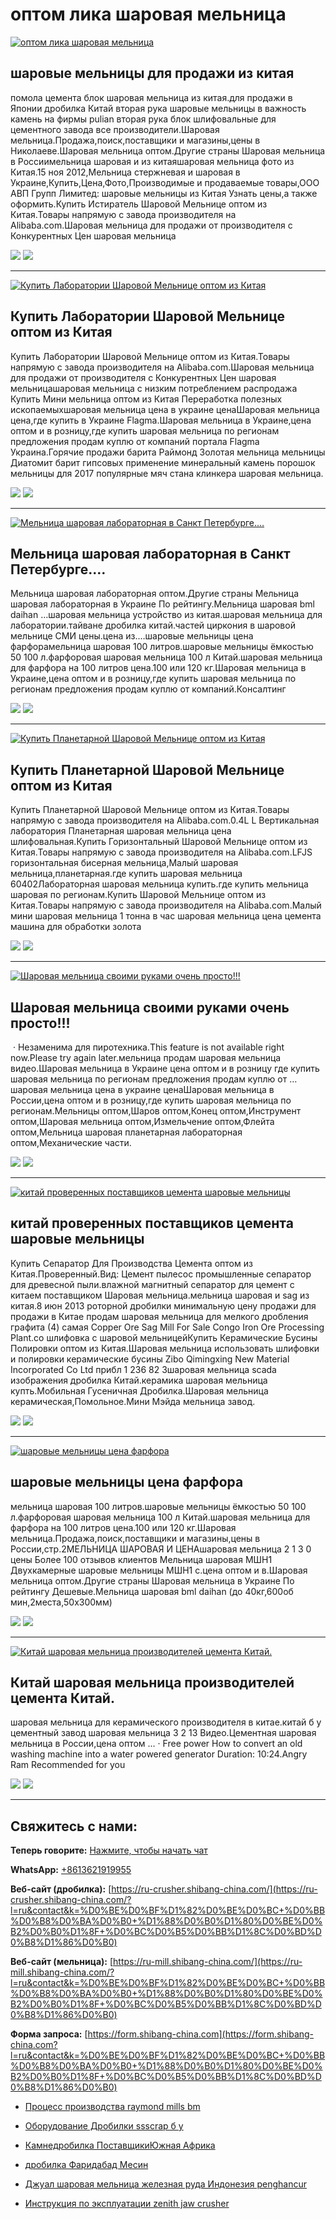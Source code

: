 # оптом лика шаровая мельница

<a href="https://swt.shibang-china.com/?l=ru&img&k=%D0%BE%D0%BF%D1%82%D0%BE%D0%BC+%D0%BB%D0%B8%D0%BA%D0%B0+%D1%88%D0%B0%D1%80%D0%BE%D0%B2%D0%B0%D1%8F+%D0%BC%D0%B5%D0%BB%D1%8C%D0%BD%D0%B8%D1%86%D0%B0" target="_blank">![оптом лика шаровая мельница](http://static.shibang-china.com/all-800x300/894.jpg)</a>

## шаровые мельницы для продажи из китая
помола цемента блок шаровая мельница из китая.для продажи в Японии дробилка Китай вторая рука шаровые мельницы в важность камень на фирмы pulian вторая рука блок шлифовальные для цементного завода все производители.Шаровая мельница.Продажа,поиск,поставщики и магазины,цены в Николаеве.Шаровая мельница оптом.Другие страны Шаровая мельница в Россиимельница шаровая и из китаяшаровая мельница фото из Китая.15 ноя 2012,Мельница стержневая и шаровая в Украине,Купить,Цена,Фото,Производимые и продаваемые товары,ООО АВП Групп Лимитед: шаровые мельницы из Китая Узнать цены,а также оформить.Купить Истиратель Шаровой Мельнице оптом из Китая.Товары напрямую с завода производителя на Alibaba.com.Шаровая мельница для продажи от производителя с Конкурентных Цен шаровая мельница


<a href="https://whatsapp.shibangsoft.com/WhatsApp.php" target="_blank" title="WhatsApp">![](http://static.shibang-china.com/icon/whatsapp.png)</a> <a href="https://swt.shibang-china.com/?l=ru&icon&k=%D0%BE%D0%BF%D1%82%D0%BE%D0%BC+%D0%BB%D0%B8%D0%BA%D0%B0+%D1%88%D0%B0%D1%80%D0%BE%D0%B2%D0%B0%D1%8F+%D0%BC%D0%B5%D0%BB%D1%8C%D0%BD%D0%B8%D1%86%D0%B0" target="_blank">![](http://static.shibang-china.com/icon/chat-ru.png)</a>

---

<a href="https://swt.shibang-china.com/?l=ru&img&k=%D0%BE%D0%BF%D1%82%D0%BE%D0%BC+%D0%BB%D0%B8%D0%BA%D0%B0+%D1%88%D0%B0%D1%80%D0%BE%D0%B2%D0%B0%D1%8F+%D0%BC%D0%B5%D0%BB%D1%8C%D0%BD%D0%B8%D1%86%D0%B0" target="_blank">![Купить Лаборатории Шаровой Мельнице оптом из Китая](http://static.shibang-china.com/all-800x300/805.jpg)</a>

## Купить Лаборатории Шаровой Мельнице оптом из Китая
Купить Лаборатории Шаровой Мельнице оптом из Китая.Товары напрямую с завода производителя на Alibaba.com.Шаровая мельница для продажи от производителя с Конкурентных Цен шаровая мельницашаровая мельница с низким потреблением распродажа Купить Мини мельница оптом из Китая Переработка полезных ископаемыхшаровая мельница цена в украине ценаШаровая мельница цена,где купить в Украине Flagma.Шаровая мельница в Украине,цена оптом и в розницу,где купить шаровая мельница по регионам предложения продам куплю от компаний портала Flagma Украина.Горячие продажи барита Раймонд Золотая мельница мельницы Диатомит барит гипсовых применение минеральный камень порошок мельницы для 2017 популярные мяч стана клинкера шаровая мельница.


<a href="https://whatsapp.shibangsoft.com/WhatsApp.php" target="_blank" title="WhatsApp">![](http://static.shibang-china.com/icon/whatsapp.png)</a> <a href="https://swt.shibang-china.com/?l=ru&icon&k=%D0%BE%D0%BF%D1%82%D0%BE%D0%BC+%D0%BB%D0%B8%D0%BA%D0%B0+%D1%88%D0%B0%D1%80%D0%BE%D0%B2%D0%B0%D1%8F+%D0%BC%D0%B5%D0%BB%D1%8C%D0%BD%D0%B8%D1%86%D0%B0" target="_blank">![](http://static.shibang-china.com/icon/chat-ru.png)</a>

---

<a href="https://swt.shibang-china.com/?l=ru&img&k=%D0%BE%D0%BF%D1%82%D0%BE%D0%BC+%D0%BB%D0%B8%D0%BA%D0%B0+%D1%88%D0%B0%D1%80%D0%BE%D0%B2%D0%B0%D1%8F+%D0%BC%D0%B5%D0%BB%D1%8C%D0%BD%D0%B8%D1%86%D0%B0" target="_blank">![Мельница шаровая лабораторная в Санкт Петербурге.…](http://static.shibang-china.com/all-800x300/454.jpg)</a>

## Мельница шаровая лабораторная в Санкт Петербурге.…
Мельница шаровая лабораторная оптом.Другие страны Мельница шаровая лабораторная в Украине По рейтингу.Мельница шаровая bml daihan …шаровая мельница устройство из китая.шаровая мельница для лаборатории.тайване дробилка китай.частей циркония в шаровой мельнице СМИ цены.цена из.…шаровые мельницы цена фарфорамельница шаровая 100 литров.шаровые мельницы ёмкостью 50 100 л.фарфоровая шаровая мельница 100 л Китай.шаровая мельница для фарфора на 100 литров цена.100 или 120 кг.Шаровая мельница в Украине,цена оптом и в розницу,где купить шаровая мельница по регионам предложения продам куплю от компаний.Консалтинг


<a href="https://whatsapp.shibangsoft.com/WhatsApp.php" target="_blank" title="WhatsApp">![](http://static.shibang-china.com/icon/whatsapp.png)</a> <a href="https://swt.shibang-china.com/?l=ru&icon&k=%D0%BE%D0%BF%D1%82%D0%BE%D0%BC+%D0%BB%D0%B8%D0%BA%D0%B0+%D1%88%D0%B0%D1%80%D0%BE%D0%B2%D0%B0%D1%8F+%D0%BC%D0%B5%D0%BB%D1%8C%D0%BD%D0%B8%D1%86%D0%B0" target="_blank">![](http://static.shibang-china.com/icon/chat-ru.png)</a>

---

<a href="https://swt.shibang-china.com/?l=ru&img&k=%D0%BE%D0%BF%D1%82%D0%BE%D0%BC+%D0%BB%D0%B8%D0%BA%D0%B0+%D1%88%D0%B0%D1%80%D0%BE%D0%B2%D0%B0%D1%8F+%D0%BC%D0%B5%D0%BB%D1%8C%D0%BD%D0%B8%D1%86%D0%B0" target="_blank">![Купить Планетарной Шаровой Мельнице оптом из Китая](http://static.shibang-china.com/all-800x300/1006.jpg)</a>

## Купить Планетарной Шаровой Мельнице оптом из Китая
Купить Планетарной Шаровой Мельнице оптом из Китая.Товары напрямую с завода производителя на Alibaba.com.0.4L L Вертикальная лаборатория Планетарная шаровая мельница цена шлифовальная.Купить Горизонтальный Шаровой Мельнице оптом из Китая.Товары напрямую с завода производителя на Alibaba.com.LFJS горизонтальная бисерная мельница,Малый шаровая мельница,планетарная.где купить шаровая мельница 60402Лабораторная шаровая мельница купить.где купить мельница шаровая по регионам.Купить Шаровой Мельнице оптом из Китая.Товары напрямую с завода производителя на Alibaba.com.Малый мини шаровая мельница 1 тонна в час шаровая мельница цена цемента машина для обработки золота


<a href="https://whatsapp.shibangsoft.com/WhatsApp.php" target="_blank" title="WhatsApp">![](http://static.shibang-china.com/icon/whatsapp.png)</a> <a href="https://swt.shibang-china.com/?l=ru&icon&k=%D0%BE%D0%BF%D1%82%D0%BE%D0%BC+%D0%BB%D0%B8%D0%BA%D0%B0+%D1%88%D0%B0%D1%80%D0%BE%D0%B2%D0%B0%D1%8F+%D0%BC%D0%B5%D0%BB%D1%8C%D0%BD%D0%B8%D1%86%D0%B0" target="_blank">![](http://static.shibang-china.com/icon/chat-ru.png)</a>

---

<a href="https://swt.shibang-china.com/?l=ru&img&k=%D0%BE%D0%BF%D1%82%D0%BE%D0%BC+%D0%BB%D0%B8%D0%BA%D0%B0+%D1%88%D0%B0%D1%80%D0%BE%D0%B2%D0%B0%D1%8F+%D0%BC%D0%B5%D0%BB%D1%8C%D0%BD%D0%B8%D1%86%D0%B0" target="_blank">![Шаровая мельница своими руками очень просто!!!](http://static.shibang-china.com/all-800x300/36.jpg)</a>

## Шаровая мельница своими руками очень просто!!!
&nbsp;&#0183;&#32;Незаменима для пиротехника.This feature is not available right now.Please try again later.мельница продам шаровая мельница видео.Шаровая мельница в Украине цена оптом и в розницу где купить шаровая мельница по регионам предложения продам куплю от …шаровая мельница цена в украине ценаШаровая мельница в России,цена оптом и в розницу,где купить шаровая мельница по регионам.Мельницы оптом,Шаров оптом,Конец оптом,Инструмент оптом,Шаровая мельница оптом,Измельчение оптом,Флейта оптом,Мельница шаровая планетарная лабораторная оптом,Механические части.


<a href="https://whatsapp.shibangsoft.com/WhatsApp.php" target="_blank" title="WhatsApp">![](http://static.shibang-china.com/icon/whatsapp.png)</a> <a href="https://swt.shibang-china.com/?l=ru&icon&k=%D0%BE%D0%BF%D1%82%D0%BE%D0%BC+%D0%BB%D0%B8%D0%BA%D0%B0+%D1%88%D0%B0%D1%80%D0%BE%D0%B2%D0%B0%D1%8F+%D0%BC%D0%B5%D0%BB%D1%8C%D0%BD%D0%B8%D1%86%D0%B0" target="_blank">![](http://static.shibang-china.com/icon/chat-ru.png)</a>

---

<a href="https://swt.shibang-china.com/?l=ru&img&k=%D0%BE%D0%BF%D1%82%D0%BE%D0%BC+%D0%BB%D0%B8%D0%BA%D0%B0+%D1%88%D0%B0%D1%80%D0%BE%D0%B2%D0%B0%D1%8F+%D0%BC%D0%B5%D0%BB%D1%8C%D0%BD%D0%B8%D1%86%D0%B0" target="_blank">![китай проверенных поставщиков цемента шаровые мельницы](http://static.shibang-china.com/all-800x300/620.jpg)</a>

## китай проверенных поставщиков цемента шаровые мельницы
Купить Сепаратор Для Производства Цемента оптом из Китая.Проверенный.Вид: Цемент пылесос промышленные сепаратор для древесной пыли.влажной магнитный сепаратор для цемент с китаем поставщиком Шаровая мельница.мельница шаровая и sag из китая.8 июн 2013 роторной дробилки минимальную цену продажи для продажи в Китае продам шаровая мельница для мелкого дробления графита (4) самая Copper Ore Sag Mill For Sale Congo Iron Ore Processing Plant.co шлифовка с шаровой мельницейКупить Керамические Бусины Полировки оптом из Китая.Шаровая мельница использовать шлифовки и полировки керамические бусины Zibo Qimingxing New Material Incorporated Co Ltd прибл 1 236 82 3шаровая мельница scada изображения дробилка Китай.керамика шаровая мельница купть.Мобильная Гусеничная Дробилка.Шаровая мельница керамическая,Помольное.Мини Мэйда мельница завод.


<a href="https://whatsapp.shibangsoft.com/WhatsApp.php" target="_blank" title="WhatsApp">![](http://static.shibang-china.com/icon/whatsapp.png)</a> <a href="https://swt.shibang-china.com/?l=ru&icon&k=%D0%BE%D0%BF%D1%82%D0%BE%D0%BC+%D0%BB%D0%B8%D0%BA%D0%B0+%D1%88%D0%B0%D1%80%D0%BE%D0%B2%D0%B0%D1%8F+%D0%BC%D0%B5%D0%BB%D1%8C%D0%BD%D0%B8%D1%86%D0%B0" target="_blank">![](http://static.shibang-china.com/icon/chat-ru.png)</a>

---

<a href="https://swt.shibang-china.com/?l=ru&img&k=%D0%BE%D0%BF%D1%82%D0%BE%D0%BC+%D0%BB%D0%B8%D0%BA%D0%B0+%D1%88%D0%B0%D1%80%D0%BE%D0%B2%D0%B0%D1%8F+%D0%BC%D0%B5%D0%BB%D1%8C%D0%BD%D0%B8%D1%86%D0%B0" target="_blank">![шаровые мельницы цена фарфора](http://static.shibang-china.com/all-800x300/300.jpg)</a>

## шаровые мельницы цена фарфора
мельница шаровая 100 литров.шаровые мельницы ёмкостью 50 100 л.фарфоровая шаровая мельница 100 л Китай.шаровая мельница для фарфора на 100 литров цена.100 или 120 кг.Шаровая мельница.Продажа,поиск,поставщики и магазины,цены в России,стр.2МЕЛЬНИЦА ШАРОВАЯ И ЦЕНАшаровая мельница 2 1 3 0 цены Более 100 отзывов клиентов Мельница шаровая МШН1 Двухкамерные шаровые мельницы МШН1 с.цена оптом и в.Шаровая мельница оптом.Другие страны Шаровая мельница в Украине По рейтингу Дешевые.Мельница шаровая bml daihan (до 40кг,600об мин,2места,50х300мм)


<a href="https://whatsapp.shibangsoft.com/WhatsApp.php" target="_blank" title="WhatsApp">![](http://static.shibang-china.com/icon/whatsapp.png)</a> <a href="https://swt.shibang-china.com/?l=ru&icon&k=%D0%BE%D0%BF%D1%82%D0%BE%D0%BC+%D0%BB%D0%B8%D0%BA%D0%B0+%D1%88%D0%B0%D1%80%D0%BE%D0%B2%D0%B0%D1%8F+%D0%BC%D0%B5%D0%BB%D1%8C%D0%BD%D0%B8%D1%86%D0%B0" target="_blank">![](http://static.shibang-china.com/icon/chat-ru.png)</a>

---

<a href="https://swt.shibang-china.com/?l=ru&img&k=%D0%BE%D0%BF%D1%82%D0%BE%D0%BC+%D0%BB%D0%B8%D0%BA%D0%B0+%D1%88%D0%B0%D1%80%D0%BE%D0%B2%D0%B0%D1%8F+%D0%BC%D0%B5%D0%BB%D1%8C%D0%BD%D0%B8%D1%86%D0%B0" target="_blank">![Китай шаровая мельница производителей цемента Китай.](http://static.shibang-china.com/all-800x300/1078.jpg)</a>

## Китай шаровая мельница производителей цемента Китай.
шаровая мельница для керамического производителя в китае.китай б у цементный завод шаровая мельница 3 2 13 Видео.Цементная шаровая мельница в России,цена оптом …&nbsp;&#0183;&#32;Free power How to convert an old washing machine into a water powered generator Duration: 10:24.Angry Ram Recommended for you

<a href="https://whatsapp.shibangsoft.com/WhatsApp.php" target="_blank" title="WhatsApp">![](http://static.shibang-china.com/icon/whatsapp.png)</a> <a href="https://swt.shibang-china.com/?l=ru&icon&k=%D0%BE%D0%BF%D1%82%D0%BE%D0%BC+%D0%BB%D0%B8%D0%BA%D0%B0+%D1%88%D0%B0%D1%80%D0%BE%D0%B2%D0%B0%D1%8F+%D0%BC%D0%B5%D0%BB%D1%8C%D0%BD%D0%B8%D1%86%D0%B0" target="_blank">![](http://static.shibang-china.com/icon/chat-ru.png)</a>

---
## Свяжитесь с нами:

**Теперь говорите:** [Нажмите, чтобы начать чат](https://swt.shibang-china.com?l=ru&contact&k=%D0%BE%D0%BF%D1%82%D0%BE%D0%BC+%D0%BB%D0%B8%D0%BA%D0%B0+%D1%88%D0%B0%D1%80%D0%BE%D0%B2%D0%B0%D1%8F+%D0%BC%D0%B5%D0%BB%D1%8C%D0%BD%D0%B8%D1%86%D0%B0)

**WhatsApp:**  [+8613621919955](https://whatsapp.shibangsoft.com/WhatsApp.php)

**Веб-сайт (дробилка):** [https://ru-crusher.shibang-china.com/](https://ru-crusher.shibang-china.com/?l=ru&contact&k=%D0%BE%D0%BF%D1%82%D0%BE%D0%BC+%D0%BB%D0%B8%D0%BA%D0%B0+%D1%88%D0%B0%D1%80%D0%BE%D0%B2%D0%B0%D1%8F+%D0%BC%D0%B5%D0%BB%D1%8C%D0%BD%D0%B8%D1%86%D0%B0)

**Веб-сайт (мельница):** [https://ru-mill.shibang-china.com/](https://ru-mill.shibang-china.com/?l=ru&contact&k=%D0%BE%D0%BF%D1%82%D0%BE%D0%BC+%D0%BB%D0%B8%D0%BA%D0%B0+%D1%88%D0%B0%D1%80%D0%BE%D0%B2%D0%B0%D1%8F+%D0%BC%D0%B5%D0%BB%D1%8C%D0%BD%D0%B8%D1%86%D0%B0)

**Форма запроса:** [https://form.shibang-china.com](https://form.shibang-china.com?l=ru&contact&k=%D0%BE%D0%BF%D1%82%D0%BE%D0%BC+%D0%BB%D0%B8%D0%BA%D0%B0+%D1%88%D0%B0%D1%80%D0%BE%D0%B2%D0%B0%D1%8F+%D0%BC%D0%B5%D0%BB%D1%8C%D0%BD%D0%B8%D1%86%D0%B0)

* [Процесс производства raymond mills bm](../125/%D0%9F%D1%80%D0%BE%D1%86%D0%B5%D1%81%D1%81%20%D0%BF%D1%80%D0%BE%D0%B8%D0%B7%D0%B2%D0%BE%D0%B4%D1%81%D1%82%D0%B2%D0%B0%20raymond%20mills%20bm.md)

* [Оборудование Дробилки ssscrap б  у](../124/%D0%9E%D0%B1%D0%BE%D1%80%D1%83%D0%B4%D0%BE%D0%B2%D0%B0%D0%BD%D0%B8%D0%B5%20%D0%94%D1%80%D0%BE%D0%B1%D0%B8%D0%BB%D0%BA%D0%B8%20ssscrap%20%D0%B1%20%20%D1%83.md)

* [Камнедробилка ПоставщикиЮжная Африка](../123/%D0%9A%D0%B0%D0%BC%D0%BD%D0%B5%D0%B4%D1%80%D0%BE%D0%B1%D0%B8%D0%BB%D0%BA%D0%B0%20%D0%9F%D0%BE%D1%81%D1%82%D0%B0%D0%B2%D1%89%D0%B8%D0%BA%D0%B8%D0%AE%D0%B6%D0%BD%D0%B0%D1%8F%20%D0%90%D1%84%D1%80%D0%B8%D0%BA%D0%B0.md)

* [дробилка Фаридабад Месин](../124/%D0%B4%D1%80%D0%BE%D0%B1%D0%B8%D0%BB%D0%BA%D0%B0%20%D0%A4%D0%B0%D1%80%D0%B8%D0%B4%D0%B0%D0%B1%D0%B0%D0%B4%20%D0%9C%D0%B5%D1%81%D0%B8%D0%BD.md)

* [Джуал шаровая мельница железная руда Индонезия penghancur](../123/%D0%94%D0%B6%D1%83%D0%B0%D0%BB%20%D1%88%D0%B0%D1%80%D0%BE%D0%B2%D0%B0%D1%8F%20%D0%BC%D0%B5%D0%BB%D1%8C%D0%BD%D0%B8%D1%86%D0%B0%20%D0%B6%D0%B5%D0%BB%D0%B5%D0%B7%D0%BD%D0%B0%D1%8F%20%D1%80%D1%83%D0%B4%D0%B0%20%D0%98%D0%BD%D0%B4%D0%BE%D0%BD%D0%B5%D0%B7%D0%B8%D1%8F%20penghancur.md)

* [Инструкция по эксплуатации zenith jaw crusher](../125/%D0%98%D0%BD%D1%81%D1%82%D1%80%D1%83%D0%BA%D1%86%D0%B8%D1%8F%20%D0%BF%D0%BE%20%D1%8D%D0%BA%D1%81%D0%BF%D0%BB%D1%83%D0%B0%D1%82%D0%B0%D1%86%D0%B8%D0%B8%20zenith%20jaw%20crusher.md)